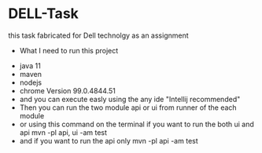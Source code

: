 # DELL-Task
this task fabricated for Dell technolgy as an assignment 
+ What I need to run this project 
- java 11
- maven
- nodejs
- chrome Version 99.0.4844.51
- and you can execute easly using the any ide "Intellij recommended"
- Then you can run the two module api or ui from runner of the each module   
- or using this command on the terminal   if you want to run the both ui and api   mvn -pl api, ui -am test 
-  and if you want to run the api only     mvn -pl api -am test 
